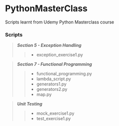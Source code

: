 # PythonMasterClass
Scripts learnt from Udemy Python Masterclass course

###  Scripts
> _**Section 5 - Exception Handling**_
>> * exception_exercise1.py

> _**Section 7 - Functional Programming**_
>> * functional_programming.py
>> * lambda_script.py
>> * generators1.py
>> * generators2.py
>> * map.py

> _**Unit Testing**_
>> * mock_exercise1.py
>> * test_exercise1.py

